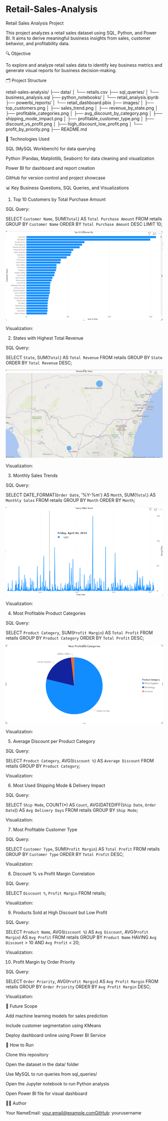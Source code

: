 # Retail-Sales-Analysis
Retail Sales Analysis Project

This project analyzes a retail sales dataset using SQL, Python, and Power BI. It aims to derive meaningful business insights from sales, customer behavior, and profitability data.

🔍 Objective

To explore and analyze retail sales data to identify key business metrics and generate visual reports for business decision-making.

🗂 Project Structure

retail-sales-analysis/
├── data/
│   └── retails.csv
├── sql_queries/
│   └── business_analysis.sql
├── python_notebooks/
│   └── retail_analysis.ipynb
├── powerbi_reports/
│   └── retail_dashboard.pbix
├── images/
│   ├── top_customers.png
│   ├── sales_trend.png
│   ├── revenue_by_state.png
│   ├── profitable_categories.png
│   ├── avg_discount_by_category.png
│   ├── shipping_mode_impact.png
│   ├── profitable_customer_type.png
│   ├── discount_vs_profit.png
│   ├── high_discount_low_profit.png
│   └── profit_by_priority.png
├── README.md

🧾 Technologies Used

SQL (MySQL Workbench) for data querying

Python (Pandas, Matplotlib, Seaborn) for data cleaning and visualization

Power BI for dashboard and report creation

GitHub for version control and project showcase

📊 Key Business Questions, SQL Queries, and Visualizations

1. Top 10 Customers by Total Purchase Amount

SQL Query:

SELECT `Customer Name`, SUM(`Total`) AS `Total Purchase Amount`
FROM retails
GROUP BY `Customer Name`
ORDER BY `Total Purchase Amount` DESC
LIMIT 10;


![Top 10 Customers](images/Screenshot%202025-05-29%20145537.png)

Visualization:

2. States with Highest Total Revenue

SQL Query:

SELECT `State`, SUM(`Total`) AS `Total Revenue`
FROM retails
GROUP BY `State`
ORDER BY `Total Revenue` DESC;

![Yearly Sales Trends](images/Screenshot%202025-05-28%20170942.png)

Visualization:

3. Monthly Sales Trends

SQL Query:

SELECT DATE_FORMAT(`Order Date`, '%Y-%m') AS `Month`, SUM(`Total`) AS `Monthly Sales`
FROM retails
GROUP BY `Month`
ORDER BY `Month`;

![Yearly Sales Trends](images/Screenshot%202025-05-28%20171045.png)

Visualization:


4. Most Profitable Product Categories

SQL Query:

SELECT `Product Category`, SUM(`Profit Margin`) AS `Total Profit`
FROM retails
GROUP BY `Product Category`
ORDER BY `Total Profit` DESC;

![Most Profitable Product Category](images/Screenshot%202025-05-28%20171231.png)

Visualization:


5. Average Discount per Product Category

SQL Query:

SELECT `Product Category`, AVG(`Discount %`) AS `Average Discount`
FROM retails
GROUP BY `Product Category`;

Visualization:


6. Most Used Shipping Mode & Delivery Impact

SQL Query:

SELECT `Ship Mode`, COUNT(*) AS `Count`, AVG(DATEDIFF(`Ship Date`, `Order Date`)) AS `Avg Delivery Days`
FROM retails
GROUP BY `Ship Mode`;

Visualization:


7. Most Profitable Customer Type

SQL Query:

SELECT `Customer Type`, SUM(`Profit Margin`) AS `Total Profit`
FROM retails
GROUP BY `Customer Type`
ORDER BY `Total Profit` DESC;

Visualization:


8. Discount % vs Profit Margin Correlation

SQL Query:

SELECT `Discount %`, `Profit Margin`
FROM retails;

Visualization:


9. Products Sold at High Discount but Low Profit

SQL Query:

SELECT `Product Name`, AVG(`Discount %`) AS `Avg Discount`, AVG(`Profit Margin`) AS `Avg Profit`
FROM retails
GROUP BY `Product Name`
HAVING `Avg Discount` > 10 AND `Avg Profit` < 20;

Visualization:


10. Profit Margin by Order Priority

SQL Query:

SELECT `Order Priority`, AVG(`Profit Margin`) AS `Avg Profit Margin`
FROM retails
GROUP BY `Order Priority`
ORDER BY `Avg Profit Margin` DESC;

Visualization:


🔮 Future Scope

Add machine learning models for sales prediction

Include customer segmentation using KMeans

Deploy dashboard online using Power BI Service

📌 How to Run

Clone this repository

Open the dataset in the data/ folder

Use MySQL to run queries from sql_queries/

Open the Jupyter notebook to run Python analysis

Open Power BI file for visual dashboard

🙋‍♂️ Author

Your NameEmail: your.email@example.comGitHub: yourusername


